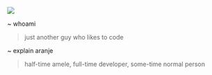 ![](https://avatars.githubusercontent.com/u/124114564?s=64&v=4)

~ whoami
> just another guy who likes to code

~ explain aranje
> half-time amele, full-time developer, some-time normal person
